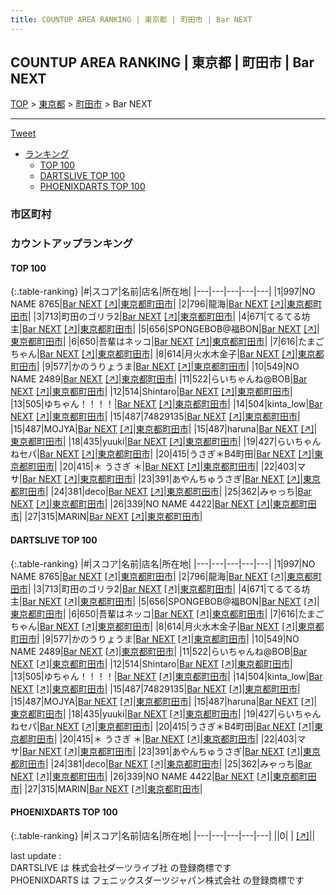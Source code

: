 ```yaml
---
title: COUNTUP AREA RANKING | 東京都 | 町田市 | Bar NEXT
---
```

## COUNTUP AREA RANKING | 東京都 | 町田市 | Bar NEXT

[TOP](/darts/rank/) > [東京都](/darts/rank/東京都/) > [町田市](/darts/rank/東京都/町田市/) > Bar NEXT

___

<a href="https://twitter.com/share?ref_src=twsrc%5Etfw" data-text="COUNTUP AREA RANKING | 東京都町田市Bar NEXT" class="twitter-share-button" data-hashtags="DARTSLIVE,PHOENIXDARTS,darts,ダーツ" data-show-count="false">Tweet</a>

* [ランキング](#カウントアップランキング)
    * [TOP 100](#top-100)
    * [DARTSLIVE TOP 100](#dartslive-top-100)
    * [PHOENIXDARTS TOP 100](#phoenixdarts-top-100)

### 市区町村

<ul>

</ul>

### カウントアップランキング

#### TOP 100



{:.table-ranking}
|#|スコア|名前|店名|所在地|
|---|---|---|---|---|
|1|997|<span class="rank-name-dl">NO NAME 8765</span>|<a href="/darts/rank/shops/f18144f6f60a943c0d9b047a20a7ba1e.html">Bar NEXT</a> <a href="https://search.dartslive.com/jp/shop/f18144f6f60a943c0d9b047a20a7ba1e">[↗]</a>|<a href="/darts/rank/東京都/町田市">東京都町田市</a>|
|2|796|<span class="rank-name-dl">龍海</span>|<a href="/darts/rank/shops/f18144f6f60a943c0d9b047a20a7ba1e.html">Bar NEXT</a> <a href="https://search.dartslive.com/jp/shop/f18144f6f60a943c0d9b047a20a7ba1e">[↗]</a>|<a href="/darts/rank/東京都/町田市">東京都町田市</a>|
|3|713|<span class="rank-name-dl">町田のゴリラ2</span>|<a href="/darts/rank/shops/f18144f6f60a943c0d9b047a20a7ba1e.html">Bar NEXT</a> <a href="https://search.dartslive.com/jp/shop/f18144f6f60a943c0d9b047a20a7ba1e">[↗]</a>|<a href="/darts/rank/東京都/町田市">東京都町田市</a>|
|4|671|<span class="rank-name-dl">てるてる坊主</span>|<a href="/darts/rank/shops/f18144f6f60a943c0d9b047a20a7ba1e.html">Bar NEXT</a> <a href="https://search.dartslive.com/jp/shop/f18144f6f60a943c0d9b047a20a7ba1e">[↗]</a>|<a href="/darts/rank/東京都/町田市">東京都町田市</a>|
|5|656|<span class="rank-name-dl">SPONGEBOB@福BON</span>|<a href="/darts/rank/shops/f18144f6f60a943c0d9b047a20a7ba1e.html">Bar NEXT</a> <a href="https://search.dartslive.com/jp/shop/f18144f6f60a943c0d9b047a20a7ba1e">[↗]</a>|<a href="/darts/rank/東京都/町田市">東京都町田市</a>|
|6|650|<span class="rank-name-dl">吾輩はネッコ</span>|<a href="/darts/rank/shops/f18144f6f60a943c0d9b047a20a7ba1e.html">Bar NEXT</a> <a href="https://search.dartslive.com/jp/shop/f18144f6f60a943c0d9b047a20a7ba1e">[↗]</a>|<a href="/darts/rank/東京都/町田市">東京都町田市</a>|
|7|616|<span class="rank-name-dl">たまごちゃん</span>|<a href="/darts/rank/shops/f18144f6f60a943c0d9b047a20a7ba1e.html">Bar NEXT</a> <a href="https://search.dartslive.com/jp/shop/f18144f6f60a943c0d9b047a20a7ba1e">[↗]</a>|<a href="/darts/rank/東京都/町田市">東京都町田市</a>|
|8|614|<span class="rank-name-dl">月火水木金子</span>|<a href="/darts/rank/shops/f18144f6f60a943c0d9b047a20a7ba1e.html">Bar NEXT</a> <a href="https://search.dartslive.com/jp/shop/f18144f6f60a943c0d9b047a20a7ba1e">[↗]</a>|<a href="/darts/rank/東京都/町田市">東京都町田市</a>|
|9|577|<span class="rank-name-dl">かのうりょうま</span>|<a href="/darts/rank/shops/f18144f6f60a943c0d9b047a20a7ba1e.html">Bar NEXT</a> <a href="https://search.dartslive.com/jp/shop/f18144f6f60a943c0d9b047a20a7ba1e">[↗]</a>|<a href="/darts/rank/東京都/町田市">東京都町田市</a>|
|10|549|<span class="rank-name-dl">NO NAME 2489</span>|<a href="/darts/rank/shops/f18144f6f60a943c0d9b047a20a7ba1e.html">Bar NEXT</a> <a href="https://search.dartslive.com/jp/shop/f18144f6f60a943c0d9b047a20a7ba1e">[↗]</a>|<a href="/darts/rank/東京都/町田市">東京都町田市</a>|
|11|522|<span class="rank-name-dl">らいちゃんね@BOB</span>|<a href="/darts/rank/shops/f18144f6f60a943c0d9b047a20a7ba1e.html">Bar NEXT</a> <a href="https://search.dartslive.com/jp/shop/f18144f6f60a943c0d9b047a20a7ba1e">[↗]</a>|<a href="/darts/rank/東京都/町田市">東京都町田市</a>|
|12|514|<span class="rank-name-dl">Shintaro</span>|<a href="/darts/rank/shops/f18144f6f60a943c0d9b047a20a7ba1e.html">Bar NEXT</a> <a href="https://search.dartslive.com/jp/shop/f18144f6f60a943c0d9b047a20a7ba1e">[↗]</a>|<a href="/darts/rank/東京都/町田市">東京都町田市</a>|
|13|505|<span class="rank-name-dl">ゆちゃん！！！！</span>|<a href="/darts/rank/shops/f18144f6f60a943c0d9b047a20a7ba1e.html">Bar NEXT</a> <a href="https://search.dartslive.com/jp/shop/f18144f6f60a943c0d9b047a20a7ba1e">[↗]</a>|<a href="/darts/rank/東京都/町田市">東京都町田市</a>|
|14|504|<span class="rank-name-dl">kinta_low</span>|<a href="/darts/rank/shops/f18144f6f60a943c0d9b047a20a7ba1e.html">Bar NEXT</a> <a href="https://search.dartslive.com/jp/shop/f18144f6f60a943c0d9b047a20a7ba1e">[↗]</a>|<a href="/darts/rank/東京都/町田市">東京都町田市</a>|
|15|487|<span class="rank-name-dl">74829135</span>|<a href="/darts/rank/shops/f18144f6f60a943c0d9b047a20a7ba1e.html">Bar NEXT</a> <a href="https://search.dartslive.com/jp/shop/f18144f6f60a943c0d9b047a20a7ba1e">[↗]</a>|<a href="/darts/rank/東京都/町田市">東京都町田市</a>|
|15|487|<span class="rank-name-dl">MOJYA</span>|<a href="/darts/rank/shops/f18144f6f60a943c0d9b047a20a7ba1e.html">Bar NEXT</a> <a href="https://search.dartslive.com/jp/shop/f18144f6f60a943c0d9b047a20a7ba1e">[↗]</a>|<a href="/darts/rank/東京都/町田市">東京都町田市</a>|
|15|487|<span class="rank-name-dl">haruna</span>|<a href="/darts/rank/shops/f18144f6f60a943c0d9b047a20a7ba1e.html">Bar NEXT</a> <a href="https://search.dartslive.com/jp/shop/f18144f6f60a943c0d9b047a20a7ba1e">[↗]</a>|<a href="/darts/rank/東京都/町田市">東京都町田市</a>|
|18|435|<span class="rank-name-dl">yuuki</span>|<a href="/darts/rank/shops/f18144f6f60a943c0d9b047a20a7ba1e.html">Bar NEXT</a> <a href="https://search.dartslive.com/jp/shop/f18144f6f60a943c0d9b047a20a7ba1e">[↗]</a>|<a href="/darts/rank/東京都/町田市">東京都町田市</a>|
|19|427|<span class="rank-name-dl">らいちゃんねセパ</span>|<a href="/darts/rank/shops/f18144f6f60a943c0d9b047a20a7ba1e.html">Bar NEXT</a> <a href="https://search.dartslive.com/jp/shop/f18144f6f60a943c0d9b047a20a7ba1e">[↗]</a>|<a href="/darts/rank/東京都/町田市">東京都町田市</a>|
|20|415|<span class="rank-name-dl">うさぎ＊B4町田</span>|<a href="/darts/rank/shops/f18144f6f60a943c0d9b047a20a7ba1e.html">Bar NEXT</a> <a href="https://search.dartslive.com/jp/shop/f18144f6f60a943c0d9b047a20a7ba1e">[↗]</a>|<a href="/darts/rank/東京都/町田市">東京都町田市</a>|
|20|415|<span class="rank-name-dl">＊ うさぎ ＊</span>|<a href="/darts/rank/shops/f18144f6f60a943c0d9b047a20a7ba1e.html">Bar NEXT</a> <a href="https://search.dartslive.com/jp/shop/f18144f6f60a943c0d9b047a20a7ba1e">[↗]</a>|<a href="/darts/rank/東京都/町田市">東京都町田市</a>|
|22|403|<span class="rank-name-dl">マサ</span>|<a href="/darts/rank/shops/f18144f6f60a943c0d9b047a20a7ba1e.html">Bar NEXT</a> <a href="https://search.dartslive.com/jp/shop/f18144f6f60a943c0d9b047a20a7ba1e">[↗]</a>|<a href="/darts/rank/東京都/町田市">東京都町田市</a>|
|23|391|<span class="rank-name-dl">あやんちゅうさぎ</span>|<a href="/darts/rank/shops/f18144f6f60a943c0d9b047a20a7ba1e.html">Bar NEXT</a> <a href="https://search.dartslive.com/jp/shop/f18144f6f60a943c0d9b047a20a7ba1e">[↗]</a>|<a href="/darts/rank/東京都/町田市">東京都町田市</a>|
|24|381|<span class="rank-name-dl">deco</span>|<a href="/darts/rank/shops/f18144f6f60a943c0d9b047a20a7ba1e.html">Bar NEXT</a> <a href="https://search.dartslive.com/jp/shop/f18144f6f60a943c0d9b047a20a7ba1e">[↗]</a>|<a href="/darts/rank/東京都/町田市">東京都町田市</a>|
|25|362|<span class="rank-name-dl">みゃっち</span>|<a href="/darts/rank/shops/f18144f6f60a943c0d9b047a20a7ba1e.html">Bar NEXT</a> <a href="https://search.dartslive.com/jp/shop/f18144f6f60a943c0d9b047a20a7ba1e">[↗]</a>|<a href="/darts/rank/東京都/町田市">東京都町田市</a>|
|26|339|<span class="rank-name-dl">NO NAME 4422</span>|<a href="/darts/rank/shops/f18144f6f60a943c0d9b047a20a7ba1e.html">Bar NEXT</a> <a href="https://search.dartslive.com/jp/shop/f18144f6f60a943c0d9b047a20a7ba1e">[↗]</a>|<a href="/darts/rank/東京都/町田市">東京都町田市</a>|
|27|315|<span class="rank-name-dl">MARIN</span>|<a href="/darts/rank/shops/f18144f6f60a943c0d9b047a20a7ba1e.html">Bar NEXT</a> <a href="https://search.dartslive.com/jp/shop/f18144f6f60a943c0d9b047a20a7ba1e">[↗]</a>|<a href="/darts/rank/東京都/町田市">東京都町田市</a>|


#### DARTSLIVE TOP 100



{:.table-ranking}
|#|スコア|名前|店名|所在地|
|---|---|---|---|---|
|1|997|<span class="rank-name-dl">NO NAME 8765</span>|<a href="/darts/rank/shops/f18144f6f60a943c0d9b047a20a7ba1e.html">Bar NEXT</a> <a href="https://search.dartslive.com/jp/shop/f18144f6f60a943c0d9b047a20a7ba1e">[↗]</a>|<a href="/darts/rank/東京都/町田市">東京都町田市</a>|
|2|796|<span class="rank-name-dl">龍海</span>|<a href="/darts/rank/shops/f18144f6f60a943c0d9b047a20a7ba1e.html">Bar NEXT</a> <a href="https://search.dartslive.com/jp/shop/f18144f6f60a943c0d9b047a20a7ba1e">[↗]</a>|<a href="/darts/rank/東京都/町田市">東京都町田市</a>|
|3|713|<span class="rank-name-dl">町田のゴリラ2</span>|<a href="/darts/rank/shops/f18144f6f60a943c0d9b047a20a7ba1e.html">Bar NEXT</a> <a href="https://search.dartslive.com/jp/shop/f18144f6f60a943c0d9b047a20a7ba1e">[↗]</a>|<a href="/darts/rank/東京都/町田市">東京都町田市</a>|
|4|671|<span class="rank-name-dl">てるてる坊主</span>|<a href="/darts/rank/shops/f18144f6f60a943c0d9b047a20a7ba1e.html">Bar NEXT</a> <a href="https://search.dartslive.com/jp/shop/f18144f6f60a943c0d9b047a20a7ba1e">[↗]</a>|<a href="/darts/rank/東京都/町田市">東京都町田市</a>|
|5|656|<span class="rank-name-dl">SPONGEBOB@福BON</span>|<a href="/darts/rank/shops/f18144f6f60a943c0d9b047a20a7ba1e.html">Bar NEXT</a> <a href="https://search.dartslive.com/jp/shop/f18144f6f60a943c0d9b047a20a7ba1e">[↗]</a>|<a href="/darts/rank/東京都/町田市">東京都町田市</a>|
|6|650|<span class="rank-name-dl">吾輩はネッコ</span>|<a href="/darts/rank/shops/f18144f6f60a943c0d9b047a20a7ba1e.html">Bar NEXT</a> <a href="https://search.dartslive.com/jp/shop/f18144f6f60a943c0d9b047a20a7ba1e">[↗]</a>|<a href="/darts/rank/東京都/町田市">東京都町田市</a>|
|7|616|<span class="rank-name-dl">たまごちゃん</span>|<a href="/darts/rank/shops/f18144f6f60a943c0d9b047a20a7ba1e.html">Bar NEXT</a> <a href="https://search.dartslive.com/jp/shop/f18144f6f60a943c0d9b047a20a7ba1e">[↗]</a>|<a href="/darts/rank/東京都/町田市">東京都町田市</a>|
|8|614|<span class="rank-name-dl">月火水木金子</span>|<a href="/darts/rank/shops/f18144f6f60a943c0d9b047a20a7ba1e.html">Bar NEXT</a> <a href="https://search.dartslive.com/jp/shop/f18144f6f60a943c0d9b047a20a7ba1e">[↗]</a>|<a href="/darts/rank/東京都/町田市">東京都町田市</a>|
|9|577|<span class="rank-name-dl">かのうりょうま</span>|<a href="/darts/rank/shops/f18144f6f60a943c0d9b047a20a7ba1e.html">Bar NEXT</a> <a href="https://search.dartslive.com/jp/shop/f18144f6f60a943c0d9b047a20a7ba1e">[↗]</a>|<a href="/darts/rank/東京都/町田市">東京都町田市</a>|
|10|549|<span class="rank-name-dl">NO NAME 2489</span>|<a href="/darts/rank/shops/f18144f6f60a943c0d9b047a20a7ba1e.html">Bar NEXT</a> <a href="https://search.dartslive.com/jp/shop/f18144f6f60a943c0d9b047a20a7ba1e">[↗]</a>|<a href="/darts/rank/東京都/町田市">東京都町田市</a>|
|11|522|<span class="rank-name-dl">らいちゃんね@BOB</span>|<a href="/darts/rank/shops/f18144f6f60a943c0d9b047a20a7ba1e.html">Bar NEXT</a> <a href="https://search.dartslive.com/jp/shop/f18144f6f60a943c0d9b047a20a7ba1e">[↗]</a>|<a href="/darts/rank/東京都/町田市">東京都町田市</a>|
|12|514|<span class="rank-name-dl">Shintaro</span>|<a href="/darts/rank/shops/f18144f6f60a943c0d9b047a20a7ba1e.html">Bar NEXT</a> <a href="https://search.dartslive.com/jp/shop/f18144f6f60a943c0d9b047a20a7ba1e">[↗]</a>|<a href="/darts/rank/東京都/町田市">東京都町田市</a>|
|13|505|<span class="rank-name-dl">ゆちゃん！！！！</span>|<a href="/darts/rank/shops/f18144f6f60a943c0d9b047a20a7ba1e.html">Bar NEXT</a> <a href="https://search.dartslive.com/jp/shop/f18144f6f60a943c0d9b047a20a7ba1e">[↗]</a>|<a href="/darts/rank/東京都/町田市">東京都町田市</a>|
|14|504|<span class="rank-name-dl">kinta_low</span>|<a href="/darts/rank/shops/f18144f6f60a943c0d9b047a20a7ba1e.html">Bar NEXT</a> <a href="https://search.dartslive.com/jp/shop/f18144f6f60a943c0d9b047a20a7ba1e">[↗]</a>|<a href="/darts/rank/東京都/町田市">東京都町田市</a>|
|15|487|<span class="rank-name-dl">74829135</span>|<a href="/darts/rank/shops/f18144f6f60a943c0d9b047a20a7ba1e.html">Bar NEXT</a> <a href="https://search.dartslive.com/jp/shop/f18144f6f60a943c0d9b047a20a7ba1e">[↗]</a>|<a href="/darts/rank/東京都/町田市">東京都町田市</a>|
|15|487|<span class="rank-name-dl">MOJYA</span>|<a href="/darts/rank/shops/f18144f6f60a943c0d9b047a20a7ba1e.html">Bar NEXT</a> <a href="https://search.dartslive.com/jp/shop/f18144f6f60a943c0d9b047a20a7ba1e">[↗]</a>|<a href="/darts/rank/東京都/町田市">東京都町田市</a>|
|15|487|<span class="rank-name-dl">haruna</span>|<a href="/darts/rank/shops/f18144f6f60a943c0d9b047a20a7ba1e.html">Bar NEXT</a> <a href="https://search.dartslive.com/jp/shop/f18144f6f60a943c0d9b047a20a7ba1e">[↗]</a>|<a href="/darts/rank/東京都/町田市">東京都町田市</a>|
|18|435|<span class="rank-name-dl">yuuki</span>|<a href="/darts/rank/shops/f18144f6f60a943c0d9b047a20a7ba1e.html">Bar NEXT</a> <a href="https://search.dartslive.com/jp/shop/f18144f6f60a943c0d9b047a20a7ba1e">[↗]</a>|<a href="/darts/rank/東京都/町田市">東京都町田市</a>|
|19|427|<span class="rank-name-dl">らいちゃんねセパ</span>|<a href="/darts/rank/shops/f18144f6f60a943c0d9b047a20a7ba1e.html">Bar NEXT</a> <a href="https://search.dartslive.com/jp/shop/f18144f6f60a943c0d9b047a20a7ba1e">[↗]</a>|<a href="/darts/rank/東京都/町田市">東京都町田市</a>|
|20|415|<span class="rank-name-dl">うさぎ＊B4町田</span>|<a href="/darts/rank/shops/f18144f6f60a943c0d9b047a20a7ba1e.html">Bar NEXT</a> <a href="https://search.dartslive.com/jp/shop/f18144f6f60a943c0d9b047a20a7ba1e">[↗]</a>|<a href="/darts/rank/東京都/町田市">東京都町田市</a>|
|20|415|<span class="rank-name-dl">＊ うさぎ ＊</span>|<a href="/darts/rank/shops/f18144f6f60a943c0d9b047a20a7ba1e.html">Bar NEXT</a> <a href="https://search.dartslive.com/jp/shop/f18144f6f60a943c0d9b047a20a7ba1e">[↗]</a>|<a href="/darts/rank/東京都/町田市">東京都町田市</a>|
|22|403|<span class="rank-name-dl">マサ</span>|<a href="/darts/rank/shops/f18144f6f60a943c0d9b047a20a7ba1e.html">Bar NEXT</a> <a href="https://search.dartslive.com/jp/shop/f18144f6f60a943c0d9b047a20a7ba1e">[↗]</a>|<a href="/darts/rank/東京都/町田市">東京都町田市</a>|
|23|391|<span class="rank-name-dl">あやんちゅうさぎ</span>|<a href="/darts/rank/shops/f18144f6f60a943c0d9b047a20a7ba1e.html">Bar NEXT</a> <a href="https://search.dartslive.com/jp/shop/f18144f6f60a943c0d9b047a20a7ba1e">[↗]</a>|<a href="/darts/rank/東京都/町田市">東京都町田市</a>|
|24|381|<span class="rank-name-dl">deco</span>|<a href="/darts/rank/shops/f18144f6f60a943c0d9b047a20a7ba1e.html">Bar NEXT</a> <a href="https://search.dartslive.com/jp/shop/f18144f6f60a943c0d9b047a20a7ba1e">[↗]</a>|<a href="/darts/rank/東京都/町田市">東京都町田市</a>|
|25|362|<span class="rank-name-dl">みゃっち</span>|<a href="/darts/rank/shops/f18144f6f60a943c0d9b047a20a7ba1e.html">Bar NEXT</a> <a href="https://search.dartslive.com/jp/shop/f18144f6f60a943c0d9b047a20a7ba1e">[↗]</a>|<a href="/darts/rank/東京都/町田市">東京都町田市</a>|
|26|339|<span class="rank-name-dl">NO NAME 4422</span>|<a href="/darts/rank/shops/f18144f6f60a943c0d9b047a20a7ba1e.html">Bar NEXT</a> <a href="https://search.dartslive.com/jp/shop/f18144f6f60a943c0d9b047a20a7ba1e">[↗]</a>|<a href="/darts/rank/東京都/町田市">東京都町田市</a>|
|27|315|<span class="rank-name-dl">MARIN</span>|<a href="/darts/rank/shops/f18144f6f60a943c0d9b047a20a7ba1e.html">Bar NEXT</a> <a href="https://search.dartslive.com/jp/shop/f18144f6f60a943c0d9b047a20a7ba1e">[↗]</a>|<a href="/darts/rank/東京都/町田市">東京都町田市</a>|


#### PHOENIXDARTS TOP 100



{:.table-ranking}
|#|スコア|名前|店名|所在地|
|---|---|---|---|---|
||0|<span class="rank-name-dl"> </span>|<a href="/darts/rank/shops/.html"></a> <a href="">[↗]</a>|<a href="/darts/rank//"></a>|


<div class="footer border-top border-gray-light mt-5 pt-3 text-right text-gray">
    last update : <span style="font-weight: italic" id="foot_last_modified"></span><br />
    DARTSLIVE は 株式会社ダーツライブ社 の登録商標です<br />
    PHOENIXDARTS は フェニックスダーツジャパン株式会社 の登録商標です<br />
</div>

<script src="https://cdnjs.cloudflare.com/ajax/libs/jquery.tablesorter/2.31.3/js/jquery.tablesorter.min.js" integrity="sha512-qzgd5cYSZcosqpzpn7zF2ZId8f/8CHmFKZ8j7mU4OUXTNRd5g+ZHBPsgKEwoqxCtdQvExE5LprwwPAgoicguNg==" crossorigin="anonymous" referrerpolicy="no-referrer"></script>
<link rel="stylesheet" href="https://cdnjs.cloudflare.com/ajax/libs/jquery.tablesorter/2.31.3/css/theme.default.min.css" integrity="sha512-wghhOJkjQX0Lh3NSWvNKeZ0ZpNn+SPVXX1Qyc9OCaogADktxrBiBdKGDoqVUOyhStvMBmJQ8ZdMHiR3wuEq8+w==" crossorigin="anonymous" referrerpolicy="no-referrer" />
<script>
$(function() {
    $(".table-ranking").tablesorter({sortList:[[0, 0]]});
    $("#foot_last_modified").text(formatDate(new Date(document.lastModified), 'yyyy-MM-dd HH:mm:ss'));
});
</script>

<script async src="https://platform.twitter.com/widgets.js" charset="utf-8"></script>